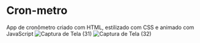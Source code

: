 # Cron-metro
App  de cronômetro criado com HTML, estilizado com CSS e animado com JavaScript
![Captura de Tela (31)](https://user-images.githubusercontent.com/101683017/163304003-685fc189-f32e-44d8-b48a-ba7ad33e7b1d.png)
![Captura de Tela (32)](https://user-images.githubusercontent.com/101683017/163304007-4fe18767-7b10-43eb-a1b4-69cb055d10b1.png)
